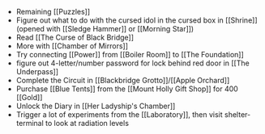 - Remaining [[Puzzles]]
- Figure out what to do with the cursed idol in the cursed box in [[Shrine]] (opened with [[Sledge Hammer]] or [[Morning Star]])
- Read [[The Curse of Black Bridge]]
- More with [[Chamber of Mirrors]]
- Try connecting [[Power]] from [[Boiler Room]] to [[The Foundation]]
- figure out 4-letter/number password for lock behind red door in [[The Underpass]] 
- Complete the Circuit in [[Blackbridge Grotto]]/[[Apple Orchard]]
- Purchase [[Blue Tents]] from the [[Mount Holly Gift Shop]] for 400 [[Gold]]
- Unlock the Diary in [[Her Ladyship's Chamber]]
- Trigger a lot of experiments from the [[Laboratory]], then visit shelter-terminal to look at radiation levels
